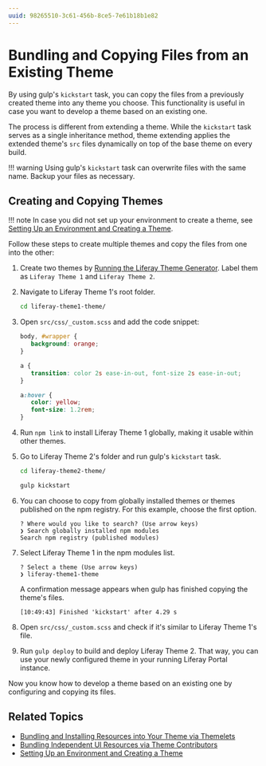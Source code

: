 ```yaml
---
uuid: 98265510-3c61-456b-8ce5-7e61b18b1e82
---
```


# Bundling and Copying Files from an Existing Theme

By using gulp's `kickstart` task, you can copy the files from a previously created theme into any theme you choose. This functionality is useful in case you want to develop a theme based on an existing one.

The process is different from extending a theme. While the `kickstart` task serves as a single inheritance method, theme extending applies the extended theme's `src` files dynamically on top of the base theme on every build.

!!! warning
    Using gulp's `kickstart` task can overwrite files with the same name. Backup your files as necessary.

## Creating and Copying Themes

!!! note
    In case you did not set up your environment to create a theme, see [Setting Up an Environment and Creating a Theme](../getting-started/setting-up-an-environment-and-creating-a-theme.md).

Follow these steps to create multiple themes and copy the files from one into the other:

1. Create two themes by [Running the Liferay Theme Generator](../getting-started/setting-up-an-environment-and-creating-a-theme.md#running-the-liferay-theme-generator). Label them as `Liferay Theme 1` and `Liferay Theme 2`.

1. Navigate to Liferay Theme 1's root folder.

   ```bash
   cd liferay-theme1-theme/
   ```

1. Open `src/css/_custom.scss` and add the code snippet:

   ```css
   body, #wrapper {
      background: orange;
   }

   a {
      transition: color 2s ease-in-out, font-size 2s ease-in-out;
   }

   a:hover {
      color: yellow;
      font-size: 1.2rem;
   }
   ```

1. Run `npm link` to install Liferay Theme 1 globally, making it usable within other themes.

1. Go to Liferay Theme 2's folder and run gulp's `kickstart` task.

   ```bash
   cd liferay-theme2-theme/
   ```

   ```bash
   gulp kickstart
   ```

1. You can choose to copy from globally installed themes or themes published on the npm registry. For this example, choose the first option.

   ```
   ? Where would you like to search? (Use arrow keys)
   ❯ Search globally installed npm modules
   Search npm registry (published modules)
   ```

1. Select Liferay Theme 1 in the npm modules list.

   ```
   ? Select a theme (Use arrow keys)
   ❯ liferay-theme1-theme
   ```

   A confirmation message appears when gulp has finished copying the theme's files.

   ```
   [10:49:43] Finished 'kickstart' after 4.29 s
   ```

1. Open `src/css/_custom.scss` and check if it's similar to Liferay Theme 1's file.

1. Run `gulp deploy` to build and deploy Liferay Theme 2. That way, you can use your newly configured theme in your running Liferay Portal instance.

Now you know how to develop a theme based on an existing one by configuring and copying its files.

## Related Topics

* [Bundling and Installing Resources into Your Theme via Themelets](./bundling-and-installing-resources-into-your-theme-via-themelets.md)
* [Bundling Independent UI Resources via Theme Contributors](./bundling-independent-ui-resources-via-theme-contributors.md)
* [Setting Up an Environment and Creating a Theme](../getting-started/setting-up-an-environment-and-creating-a-theme.md)
